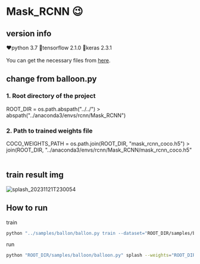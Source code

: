 # Mask_RCNN 😉

## version info
❤️python 3.7
🧡tensorflow 2.1.0
💛keras 2.3.1
<br><br>
You can get the necessary files from [here](https://github.com/matterport/Mask_RCNN/releases).
<br>
## change from balloon.py 
### 1. Root directory of the project
ROOT_DIR = os.path.abspath("../../") > abspath("../anaconda3/envs/rcnn/Mask_RCNN")
### 2. Path to trained weights file
COCO_WEIGHTS_PATH = os.path.join(ROOT_DIR, "mask_rcnn_coco.h5")  >  join(ROOT_DIR, "../anaconda3/envs/rcnn/Mask_RCNN/mask_rcnn_coco.h5"
<br><br>
## train result img
![splash_20231121T230054](https://github.com/jioji0/Mask_RCNN/assets/86821510/4d51ad52-e8d1-4ef3-8c4a-434c324d3e8e)
## How to run

train
```bash
python "../samples/ballon/ballon.py train --dataset="ROOT_DIR/samples/balloon/datasets" --weights=coco
```

run
```bash
python "ROOT_DIR/samples/balloon/balloon.py" splash --weights="ROOT_DIR/samples/balloon/mask_rcnn_balloon.h5" --image="samples/balloon/datasets/val/yourimginfo.jpg"
```
<br>


